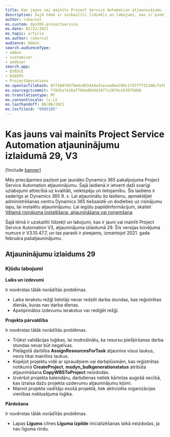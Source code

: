 ```yaml
---
title: Kas jauns vai mainīts Project Service Automation atjauninājumu izlaidumā 29, V3
description: Šajā tēmā ir uzskaitīti līdzekļi un labojumi, kas ir pieejami Project Service Automation atjauninājumu izlaidumā 29, V3.
author: ruhercul
ms.custom: dyn365-projectservice
ms.date: 02/22/2021
ms.topic: article
ms.author: ruhercul
audience: Admin
search.audienceType:
- admin
- customizer
- enduser
search.app:
- D365CE
- D365PS
- ProjectOperations
ms.openlocfilehash: 87f10d793f9edc055444a3cecea9ea709c1fd7ff7213d6cfaf6b3cbe83a6a5a6
ms.sourcegitcommit: 7f8d1e7a16af769adb43d1877c28fdce53975db8
ms.translationtype: MT
ms.contentlocale: lv-LV
ms.lasthandoff: 08/06/2021
ms.locfileid: "6985105"
---
```

# <a name="whats-new-or-changed-in-project-service-automation-update-release-29-v3"></a>Kas jauns vai mainīts Project Service Automation atjauninājumu izlaidumā 29, V3

[!include [banner](../includes/psa-now-project-operations.md)]

Mēs priecājamies paziņot par jaunāko Dynamics 365 pakalpojuma Project Service Automation atjauninājumu. Šajā laidienā ir ietverti daži svarīgi uzlabojumi attiecībā uz kvalitāti, veiktspēju un lietojamību. Šis laidiens ir saderīgs ar Dynamics 365 9. x. Lai atjauninātu šo laidienu, apmeklējiet administrēšanas centru Dynamics 365 tiešsaistē un dodieties uz risinājumu lapu, lai instalētu atjauninājumu. Lai iegūtu papildinformācijum, skatiet [Vēlamā risinājuma instalēšana, atjaunināšana vai noņemšana](/power-platform/admin/install-remove-preferred-solution).

Šajā tēmā ir uzskaitīti līdzekļi un labojumi, kas ir jauni vai mainīti Project Service Automation V3, atjauninājuma izlaidumā 29. Šīs versijas būvējuma numurs ir V3.10.47.7, un tas parasti ir pieejams, izmantojot 2021. gada februāra pašatjauninājumu.

## <a name="update-release-29"></a>Atjauninājumu izlaidums 29

### <a name="bug-fixes"></a>Kļūdu labojumi

**Laiks un izdevumi**

Ir novērstas tālāk norādītās problēmas.

- Laika ierakstu režģī lietotāji nevar redzēt darba stundas, kas reģistrētas dienās, kuras nav darba dienas.
- Apstiprinātos izdevumu ierakstus var rediģēt režģī.

**Projekta pārvaldība**

Ir novērstas tālāk norādītās problēmas.

- Trūkst validācijas loģikas, lai nodrošinātu, ka resursu piešķiršanas darba stundas nevar būt negatīvas.
- Pielāgotā darbība **AssignResourcesForTask** atjaunina visus laukus, nevis tikai mainītos laukus.
- Kopējot projektu vidē ar spraudņiem vai darbplūsmām, kas reģistrētas notikumā **CreateProject**, **msdyn_bulkgenerationstatus** atribūta atjaunināšana **CopyWBSToProject** neizdodas.
- Izvēršot projekta kalendāru, darbdienas netiek kārtotas augošā secībā, kas izraisa dažu projekta uzdevumu atjauninājumu kļūmi.
- Mainot projekta vadītāju esošā projektā, tiek aktivizēta organizācijas vienības noklusējuma loģika.

**Pārdošana**

Ir novērstas tālāk norādītās problēmas.

- Lapas **Līgums** cilnes **Līguma izpilde** inicializēšanas laikā neizdodas, ja nav līguma rindu.